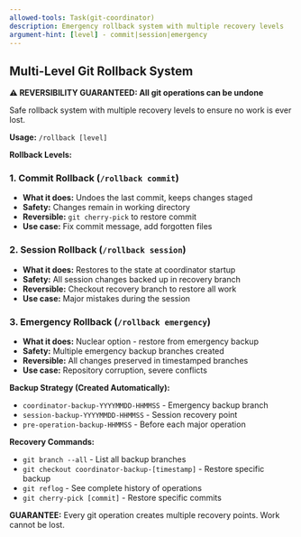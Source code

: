 ```yaml
---
allowed-tools: Task(git-coordinator)  
description: Emergency rollback system with multiple recovery levels
argument-hint: [level] - commit|session|emergency
---
```


## Multi-Level Git Rollback System

**⚠️ REVERSIBILITY GUARANTEED: All git operations can be undone**

Safe rollback system with multiple recovery levels to ensure no work is ever lost.

**Usage:** `/rollback [level]`

**Rollback Levels:**

### 1. Commit Rollback (`/rollback commit`)
- **What it does:** Undoes the last commit, keeps changes staged
- **Safety:** Changes remain in working directory
- **Reversible:** `git cherry-pick` to restore commit
- **Use case:** Fix commit message, add forgotten files

### 2. Session Rollback (`/rollback session`)
- **What it does:** Restores to the state at coordinator startup
- **Safety:** All session changes backed up in recovery branch
- **Reversible:** Checkout recovery branch to restore all work
- **Use case:** Major mistakes during the session

### 3. Emergency Rollback (`/rollback emergency`)
- **What it does:** Nuclear option - restore from emergency backup
- **Safety:** Multiple emergency backup branches created
- **Reversible:** All changes preserved in timestamped branches
- **Use case:** Repository corruption, severe conflicts

**Backup Strategy (Created Automatically):**
- `coordinator-backup-YYYYMMDD-HHMMSS` - Emergency backup branch
- `session-backup-YYYYMMDD-HHMMSS` - Session recovery point
- `pre-operation-backup-HHMMSS` - Before each major operation

**Recovery Commands:**
- `git branch --all` - List all backup branches
- `git checkout coordinator-backup-[timestamp]` - Restore specific backup
- `git reflog` - See complete history of operations
- `git cherry-pick [commit]` - Restore specific commits

**GUARANTEE:** Every git operation creates multiple recovery points. Work cannot be lost.